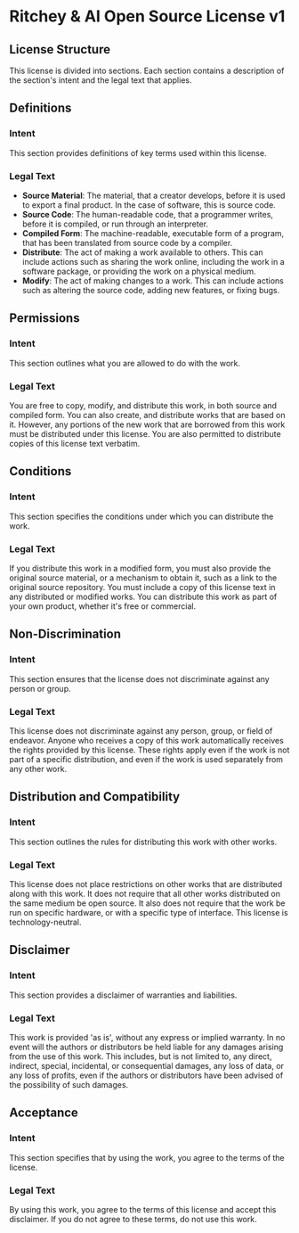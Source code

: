 # Ritchey & AI Open Source License v1

## License Structure
This license is divided into sections. Each section contains a description of the section's intent and the legal text that applies.

## Definitions
### Intent
This section provides definitions of key terms used within this license.
### Legal Text
- **Source Material**: The material, that a creator develops, before it is used to export a final product. In the case of software, this is source code.
- **Source Code**: The human-readable code, that a programmer writes, before it is compiled, or run through an interpreter.
- **Compiled Form**: The machine-readable, executable form of a program, that has been translated from source code by a compiler.
- **Distribute**: The act of making a work available to others. This can include actions such as sharing the work online, including the work in a software package, or providing the work on a physical medium.
- **Modify**: The act of making changes to a work. This can include actions such as altering the source code, adding new features, or fixing bugs.

## Permissions
### Intent
This section outlines what you are allowed to do with the work.
### Legal Text
You are free to copy, modify, and distribute this work, in both source and compiled form. You can also create, and distribute works that are based on it. However, any portions of the new work that are borrowed from this work must be distributed under this license. You are also permitted to distribute copies of this license text verbatim.

## Conditions
### Intent
This section specifies the conditions under which you can distribute the work.
### Legal Text
If you distribute this work in a modified form, you must also provide the original source material, or a mechanism to obtain it, such as a link to the original source repository. You must include a copy of this license text in any distributed or modified works. You can distribute this work as part of your own product, whether it's free or commercial.

## Non-Discrimination
### Intent
This section ensures that the license does not discriminate against any person or group.
### Legal Text
This license does not discriminate against any person, group, or field of endeavor. Anyone who receives a copy of this work automatically receives the rights provided by this license. These rights apply even if the work is not part of a specific distribution, and even if the work is used separately from any other work.

## Distribution and Compatibility
### Intent
This section outlines the rules for distributing this work with other works.
### Legal Text
This license does not place restrictions on other works that are distributed along with this work. It does not require that all other works distributed on the same medium be open source. It also does not require that the work be run on specific hardware, or with a specific type of interface. This license is technology-neutral.

## Disclaimer
### Intent
This section provides a disclaimer of warranties and liabilities.
### Legal Text
This work is provided 'as is', without any express or implied warranty. In no event will the authors or distributors be held liable for any damages arising from the use of this work. This includes, but is not limited to, any direct, indirect, special, incidental, or consequential damages, any loss of data, or any loss of profits, even if the authors or distributors have been advised of the possibility of such damages.

## Acceptance
### Intent
This section specifies that by using the work, you agree to the terms of the license.
### Legal Text
By using this work, you agree to the terms of this license and accept this disclaimer. If you do not agree to these terms, do not use this work.